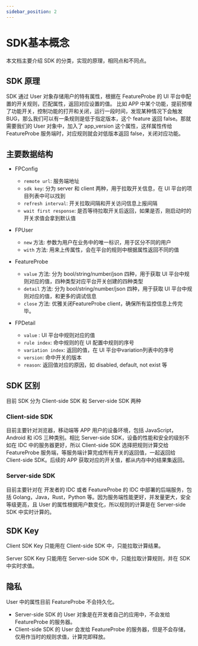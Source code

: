 ```yaml
---
sidebar_position: 2
---
```


# SDK基本概念

本文档主要介绍 SDK 的分类，实现的原理，相同点和不同点。

## SDK 原理

SDK 通过 User 对象存储用户的特有属性，根据在 FeatureProbe 的 UI 平台中配置的开关规则，匹配属性，返回对应设置的值。
比如 APP 中某个功能，提前预埋了功能开关，控制功能的打开和关闭，运行一段时间，发现某种情况下会触发 BUG，那么我们可以有一条规则是低于指定版本，这个 feature 返回 false。那就需要我们的 User 对象中，加入了 app_version 这个属性，这样属性传给 FeatureProbe 服务端时，对应规则就会对低版本返回 false，关闭对应功能。

## 主要数据结构

- FPConfig
  - `remote url`: 服务端地址
  - `sdk key`: 分为 server 和 client 两种，用于拉取开关信息，在 UI 平台的项目列表中可以找到
  - `refresh interval`: 开关拉取间隔和开关访问信息上报间隔
  - `wait first response`: 是否等待拉取开关后返回，如果是否，刚启动时的开关求值会拿到默认值 

- FPUser
  - `new` 方法: 参数为用户在业务中的唯一标识，用于区分不同的用户
  - `with` 方法: 用来上传属性，会在平台的规则中根据属性返回不同的值

- FeatureProbe
  - `value` 方法: 分为 bool/string/number/json 四种，用于获取 UI 平台中规则对应的值，四种类型对应平台开关创建的四种类型
  - `detail` 方法: 分为 bool/string/number/json 四种，用于获取 UI 平台中规则对应的值，和更多的调试信息
  - `close` 方法: 优雅关闭FeatureProbe client，确保所有监控信息上传完毕。

- FPDetail
  - `value` : UI 平台中规则对应的值
  - `rule index`: 命中规则的在 UI 配置中规则的序号
  - `variation index`: 返回的值，在 UI 平台中variation列表中的序号
  - `version`: 命中开关的版本
  - `reason`: 返回值对应的原因，如 disabled, default, not exist 等


## SDK 区别

目前 SDK 分为 Client-side SDK 和 Server-side SDK 两种

### Client-side SDK

目前主要针对浏览器，移动端等 APP 用户的设备环境，包括 JavaScript，Android 和 iOS 三种类别。相比 Server-side SDK，设备的性能和安全的级别不如在 IDC 中的服务器更好，所以 Client-side SDK 选择把规则计算交给 FeatureProbe 服务端，等服务端计算完成所有开关的返回值，一起返回给 Client-side SDK。后续的 APP 获取对应的开关值，都从内存中的结果集返回。

### Server-side SDK

目前主要针对在 开发者的 IDC 或者 FeatureProbe 的 IDC 中部署的后端服务，包括 Golang，Java，Rust，Python 等。因为服务端性能更好，并发量更大，安全等级更高，且 User 的属性根据用户数变化，所以规则的计算是在 Server-side SDK 中实时计算的。

## SDK Key

Client SDK Key 只能用在 Client-side SDK 中，只能拉取计算结果。

Server SDK Key 只能用在 Server-side SDK 中，只能拉取计算规则，并在 SDK 中实时求值。

## 隐私

User 中的属性目前 FeatureProbe 不会持久化。

* Server-side SDK 的 User 对象是在开发者自己的应用中，不会发给 FeatureProbe 的服务器。
* Client-side SDK 的 User 会发给 FeatureProbe 的服务器，但是不会存储，仅用作当时的规则求值，计算完即释放。

